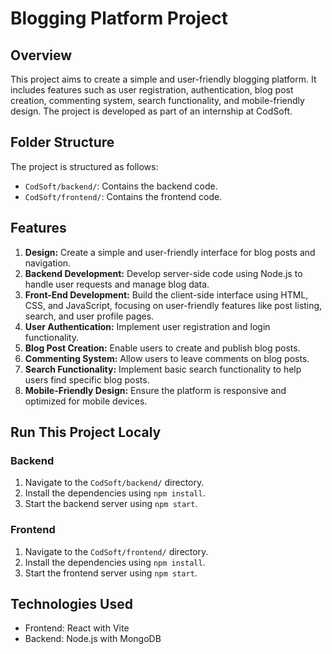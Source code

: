 # Blogging Platform Project

## Overview

This project aims to create a simple and user-friendly blogging platform. It includes features such as user registration, authentication, blog post creation, commenting system, search functionality, and mobile-friendly design. The project is developed as part of an internship at CodSoft.

## Folder Structure

The project is structured as follows:

- `CodSoft/backend/`: Contains the backend code.
- `CodSoft/frontend/`: Contains the frontend code.

## Features

1. **Design:** Create a simple and user-friendly interface for blog posts and navigation.
2. **Backend Development:** Develop server-side code using Node.js to handle user requests and manage blog data.
3. **Front-End Development:** Build the client-side interface using HTML, CSS, and JavaScript, focusing on user-friendly features like post listing, search, and user profile pages.
4. **User Authentication:** Implement user registration and login functionality.
5. **Blog Post Creation:** Enable users to create and publish blog posts.
6. **Commenting System:** Allow users to leave comments on blog posts.
7. **Search Functionality:** Implement basic search functionality to help users find specific blog posts.
8. **Mobile-Friendly Design:** Ensure the platform is responsive and optimized for mobile devices.

<!-- Post Listing,
Search Post,
User Profile Page,
User Authentication
Blog Post Creation
Responsive Desing -->

## Run This Project Localy

### Backend

1. Navigate to the `CodSoft/backend/` directory.
2. Install the dependencies using `npm install`.
3. Start the backend server using `npm start`.

### Frontend

1. Navigate to the `CodSoft/frontend/` directory.
2. Install the dependencies using `npm install`.
3. Start the frontend server using `npm start`.

## Technologies Used

- Frontend: React with Vite
- Backend: Node.js with MongoDB
